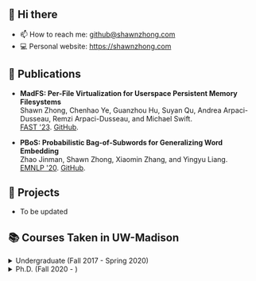 ## 👋 Hi there

- 📫 How to reach me: github@shawnzhong.com
- 💻 Personal website: https://shawnzhong.com

## 📝 Publications
- **MadFS: Per-File Virtualization for Userspace Persistent Memory Filesystems**  
   Shawn Zhong, Chenhao Ye, Guanzhou Hu, Suyan Qu, Andrea Arpaci-Dusseau, Remzi Arpaci-Dusseau, and Michael Swift.  
   [FAST '23](https://www.usenix.org/conference/fast23/presentation/zhong). 
   [GitHub](https://github.com/ShawnZhong/MadFS).

- **PBoS: Probabilistic Bag-of-Subwords for Generalizing Word Embedding**  
  Zhao Jinman, Shawn Zhong, Xiaomin Zhang, and Yingyu Liang.  
  [EMNLP '20](https://aclanthology.org/2020.findings-emnlp.53). 
  [GitHub](https://github.com/jmzhao/pbos).



## 🧰 Projects

- To be updated

## 📚 Courses Taken in UW-Madison 
<details>
<summary>Undergraduate (Fall 2017 - Spring 2020)</summary>

- Fall 2017: CS 300 (Programming II), CS 352 (Digital System Fundamentals), Math 375 (Multi-Var Calc & Linear Alg), Math 431 (Probability)

- Spring 2017: CS 252 (Intro to Computer Engineering), CS 400 (Programming III), Math 240 (Discrete Math), Math 521 (Analysis), Math 541 (Modern Algebra)

- Fall 2018: CS 354 (Machine Organization), CS 514 (Numerical Analysis), CS 540 (Intro to AI), CS 577 (Algorithms), Math 632 (Stochastic Processes)

- Spring 2018: CS 536 (Compiler), CS 537 (OS), CS 564 (Database), CS 639 (Software Security) 

- Fall 2019: CS 576 (Bioinformatics), CS 640 (Network), CS 744 (Big Data Systems)

- Spring 2020: CS 759 (High Performance Computing)
</details>

<details>
<summary>Ph.D. (Fall 2020 - )</summary>

- Fall 2020: CS 703 (Program Verification & Synthesis), CS 736 (Advanced OS), CS 764 (Advanced DB), CS 838 (MLOS Seminar)

- Spring 2020: CS 524 (Intro to Optimization), CS 739 (Distributed Systems), CS 760 (Machine Learning)

- Fall 2021: CS 839 (Blockchains and Decentralized Applications), CS 839 (Persistent Memory)

- Spring 2021: CS 740 (Advanced Network), CS 839 (Machine Learning System)
  
- Fall 2022: CS 839 (Image Synthesis), ECE 439 (Introduction to Robotics)
</details>
